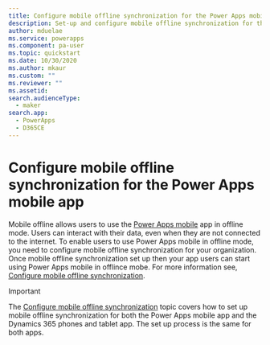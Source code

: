 ```yaml
---
title: Configure mobile offline synchronization for the Power Apps mobile app | Microsoft Docs
description: Set-up and configure mobile offline synchronization for the Power Apps mobile app
author: mduelae
ms.service: powerapps
ms.component: pa-user
ms.topic: quickstart
ms.date: 10/30/2020
ms.author: mkaur
ms.custom: ""
ms.reviewer: ""
ms.assetid: 
search.audienceType: 
  - maker
search.app: 
  - PowerApps
  - D365CE
---
```


# Configure mobile offline synchronization for the Power Apps mobile app

Mobile offline allows users to use the [Power Apps mobile](https://powerapps.microsoft.com/downloads/) app in offline mode. Users can interact with their data, even when they are not connected to the internet. To enable users to use Power Apps mobile in offline mode, you need to configure mobile offline synchronization for your organization. Once mobile offline synchronization set up then your app users can start using Power Apps mobile in offlince mobe. For more information see,  [Configure mobile offline synchronization](https://docs.microsoft.com/dynamics365/mobile-app/preview-setup-mobile-offline).

> [!IMPORTANT]
> The [Configure mobile offline synchronization](https://docs.microsoft.com/dynamics365/mobile-app/preview-setup-mobile-offline) topic covers how to set up mobile offline synchronization for both the Power Apps mobile app and the Dynamics 365 phones and tablet app. The set up process is the same for both apps. 
